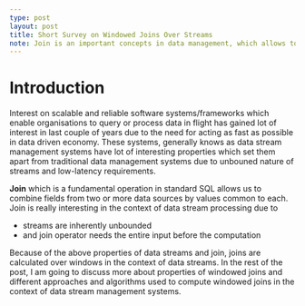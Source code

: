 ```yaml
---
type: post
layout: post
title: Short Survey on Windowed Joins Over Streams
note: Join is an important concepts in data management, which allows to combine fields from multiple data sources by using values common to each. Joins are really inyeteresting in the context of data stream management due to unbounded nature of streams and joins need entire input available to it before the computation.
---
```


# Introduction

Interest on scalable and reliable software systems/frameworks which enable organisations to query or process data in flight has gained lot of interest in last couple of years due to the need for acting as fast as possible in data driven economy. These systems, generally knows as data stream management systems have lot of interesting properties which set them apart from traditional data management systems due to unbouned nature of streams and low-latency requirements. 

**Join** which is a fundamental operation in standard SQL allows us to combine fields from two or more data sources by values common to each. Join is really interesting in the context of data stream processing due to 

- streams are inherently unbounded 
- and join operator needs the entire input before the computation

Because of the above properties of data streams and join, joins are calculated over windows in the context of data streams. In the rest of the post, I am going to discuss more about properties of windowed joins and different approaches and algorithms used to compute windowed joins in the context of data stream management systems.